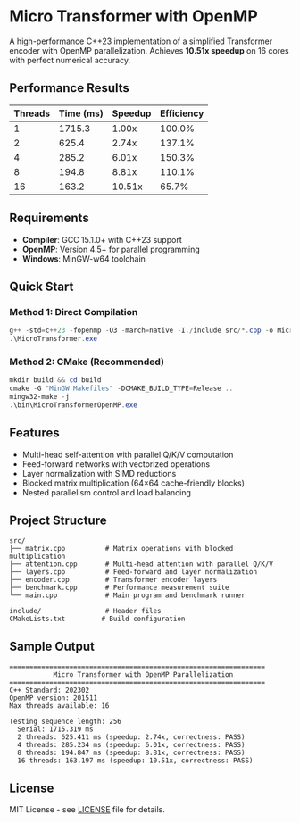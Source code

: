 # Micro Transformer with OpenMP

A high-performance C++23 implementation of a simplified Transformer encoder with OpenMP parallelization. Achieves **10.51x speedup** on 16 cores with perfect numerical accuracy.

## Performance Results

| Threads | Time (ms) | Speedup | Efficiency |
| ------- | --------- | ------- | ---------- |
| 1       | 1715.3    | 1.00x   | 100.0%     |
| 2       | 625.4     | 2.74x   | 137.1%     |
| 4       | 285.2     | 6.01x   | 150.3%     |
| 8       | 194.8     | 8.81x   | 110.1%     |
| 16      | 163.2     | 10.51x  | 65.7%      |

## Requirements

- **Compiler**: GCC 15.1.0+ with C++23 support
- **OpenMP**: Version 4.5+ for parallel programming
- **Windows**: MinGW-w64 toolchain

## Quick Start

### Method 1: Direct Compilation
```powershell
g++ -std=c++23 -fopenmp -O3 -march=native -I./include src/*.cpp -o MicroTransformer.exe
.\MicroTransformer.exe
```

### Method 2: CMake (Recommended)
```powershell
mkdir build && cd build
cmake -G "MinGW Makefiles" -DCMAKE_BUILD_TYPE=Release ..
mingw32-make -j
.\bin\MicroTransformerOpenMP.exe
```

## Features

- Multi-head self-attention with parallel Q/K/V computation
- Feed-forward networks with vectorized operations  
- Layer normalization with SIMD reductions
- Blocked matrix multiplication (64×64 cache-friendly blocks)
- Nested parallelism control and load balancing

## Project Structure

```
src/
├── matrix.cpp          # Matrix operations with blocked multiplication
├── attention.cpp       # Multi-head attention with parallel Q/K/V
├── layers.cpp          # Feed-forward and layer normalization  
├── encoder.cpp         # Transformer encoder layers
├── benchmark.cpp       # Performance measurement suite
└── main.cpp            # Main program and benchmark runner

include/                # Header files
CMakeLists.txt         # Build configuration
```

## Sample Output

```
================================================================
           Micro Transformer with OpenMP Parallelization
================================================================
C++ Standard: 202302
OpenMP version: 201511
Max threads available: 16

Testing sequence length: 256
  Serial: 1715.319 ms
  2 threads: 625.411 ms (speedup: 2.74x, correctness: PASS)
  4 threads: 285.234 ms (speedup: 6.01x, correctness: PASS)
  8 threads: 194.847 ms (speedup: 8.81x, correctness: PASS)
  16 threads: 163.197 ms (speedup: 10.51x, correctness: PASS)
```

## License

MIT License - see [LICENSE](LICENSE) file for details.
